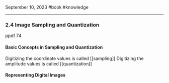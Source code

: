 September 10, 2023
#book #knowledge 

---

### 2.4 Image Sampling and Quantization
ppdf 74
#### Basic Concepts in Sampling and Quantization
Digitizing the coordinate values is called [[sampling]]
Digitizing the amplitude values is called [[quantization]]
#### Representing Digital Images

